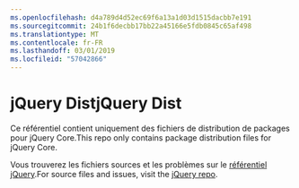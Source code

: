```yaml
---
ms.openlocfilehash: d4a789d4d52ec69f6a13a1d03d1515dacbb7e191
ms.sourcegitcommit: 24b1f6decbb17bb22a45166e5fdb0845c65af498
ms.translationtype: MT
ms.contentlocale: fr-FR
ms.lasthandoff: 03/01/2019
ms.locfileid: "57042866"
---
```

# <a name="jquery-dist"></a><span data-ttu-id="0e8e9-101">jQuery Dist</span><span class="sxs-lookup"><span data-stu-id="0e8e9-101">jQuery Dist</span></span>

<span data-ttu-id="0e8e9-102">Ce référentiel contient uniquement des fichiers de distribution de packages pour jQuery Core.</span><span class="sxs-lookup"><span data-stu-id="0e8e9-102">This repo only contains package distribution files for jQuery Core.</span></span>

<span data-ttu-id="0e8e9-103">Vous trouverez les fichiers sources et les problèmes sur le [référentiel jQuery](https://github.com/jquery/jquery).</span><span class="sxs-lookup"><span data-stu-id="0e8e9-103">For source files and issues, visit the [jQuery repo](https://github.com/jquery/jquery).</span></span>
